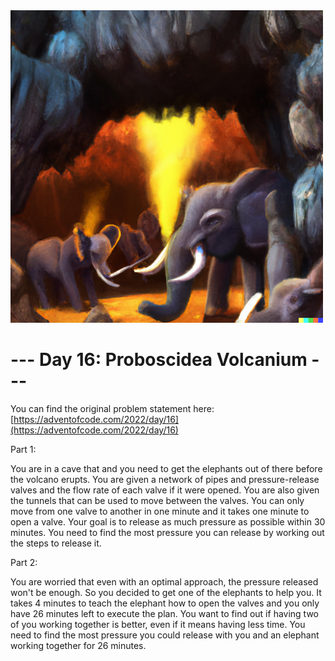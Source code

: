 <img src="https://github.com/MarkusThill/AdventOfCode/blob/2f7731a691da9fcb293381f57ba7ece8cbdd524b/2022/day16/volcano-elephants.png" width="500" height="500">

# --- Day 16: Proboscidea Volcanium ---

You can find the original problem statement here: [https://adventofcode.com/2022/day/16](https://adventofcode.com/2022/day/16)


Part 1:

You are in a cave that and you need to get the elephants out of there before the volcano erupts. You are given a network of pipes and pressure-release valves and the flow rate of each valve if it were opened. You are also given the tunnels that can be used to move between the valves. You can only move from one valve to another in one minute and it takes one minute to open a valve. Your goal is to release as much pressure as possible within 30 minutes. You need to find the most pressure you can release by working out the steps to release it.

Part 2:

You are worried that even with an optimal approach, the pressure released won't be enough. So you decided to get one of the elephants to help you. It takes 4 minutes to teach the elephant how to open the valves and you only have 26 minutes left to execute the plan. You want to find out if having two of you working together is better, even if it means having less time. You need to find the most pressure you could release with you and an elephant working together for 26 minutes.
